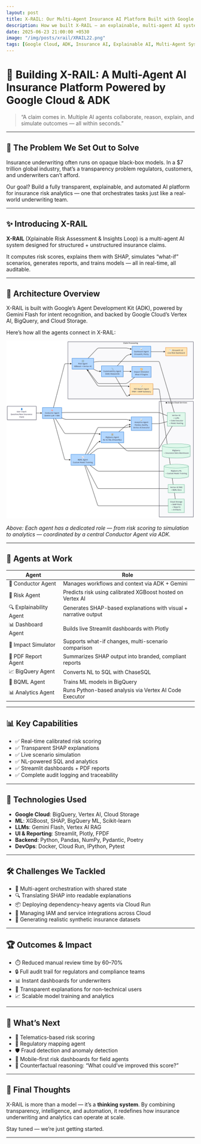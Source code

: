 ```yaml
---
layout: post
title: X-RAIL: Our Multi-Agent Insurance AI Platform Built with Google Cloud & ADK
description: How we built X-RAIL — an explainable, multi-agent AI system for insurance risk analysis and automation using Google Cloud and the Agent Development Kit (ADK).
date: 2025-06-23 21:00:00 +0530
image: "/img/posts/xrail/XRAIL22.png"
tags: [Google Cloud, ADK, Insurance AI, Explainable AI, Multi-Agent Systems, Vertex AI, SHAP, BigQuery]
---
```


# 🚂 Building X-RAIL: A Multi-Agent AI Insurance Platform Powered by Google Cloud & ADK

> “A claim comes in. Multiple AI agents collaborate, reason, explain, and simulate outcomes — all within seconds.”

---

## 🧠 The Problem We Set Out to Solve

Insurance underwriting often runs on opaque black-box models. In a $7 trillion global industry, that’s a transparency problem regulators, customers, and underwriters can’t afford.

Our goal? Build a fully transparent, explainable, and automated AI platform for insurance risk analytics — one that orchestrates tasks just like a real-world underwriting team.

---

## ✨ Introducing X-RAIL

**X-RAIL** (Xplainable Risk Assessment & Insights Loop) is a multi-agent AI system designed for structured + unstructured insurance claims.

It computes risk scores, explains them with SHAP, simulates “what-if” scenarios, generates reports, and trains models — all in real-time, all auditable.

---

## 🧱 Architecture Overview

X-RAIL is built with Google’s Agent Development Kit (ADK), powered by Gemini Flash for intent recognition, and backed by Google Cloud’s Vertex AI, BigQuery, and Cloud Storage.

Here’s how all the agents connect in X-RAIL:

![X-RAIL Architecture Diagram](/img/posts/xrail/ARC_XRAIL1.png)

_Above: Each agent has a dedicated role — from risk scoring to simulation to analytics — coordinated by a central Conductor Agent via ADK._

---

## 🤖 Agents at Work

| Agent                   | Role                                                             |
| ----------------------- | ---------------------------------------------------------------- |
| 🧠 Conductor Agent      | Manages workflows and context via ADK + Gemini                   |
| 🔢 Risk Agent           | Predicts risk using calibrated XGBoost hosted on Vertex AI       |
| 🔍 Explainability Agent | Generates SHAP-based explanations with visual + narrative output |
| 📊 Dashboard Agent      | Builds live Streamlit dashboards with Plotly                     |
| 🔁 Impact Simulator     | Supports what-if changes, multi-scenario comparison              |
| 📄 PDF Report Agent     | Summarizes SHAP output into branded, compliant reports           |
| 📈 BigQuery Agent       | Converts NL to SQL with ChaseSQL                                 |
| 🧮 BQML Agent           | Trains ML models in BigQuery                                     |
| 📊 Analytics Agent      | Runs Python-based analysis via Vertex AI Code Executor           |

---

## 📊 Key Capabilities

- ✅ Real-time calibrated risk scoring
- ✅ Transparent SHAP explanations
- ✅ Live scenario simulation
- ✅ NL-powered SQL and analytics
- ✅ Streamlit dashboards + PDF reports
- ✅ Complete audit logging and traceability

---

## 🔧 Technologies Used

- **Google Cloud**: BigQuery, Vertex AI, Cloud Storage
- **ML**: XGBoost, SHAP, BigQuery ML, Scikit-learn
- **LLMs**: Gemini Flash, Vertex AI RAG
- **UI & Reporting**: Streamlit, Plotly, FPDF
- **Backend**: Python, Pandas, NumPy, Pydantic, Poetry
- **DevOps**: Docker, Cloud Run, IPython, Pytest

---

## 🛠️ Challenges We Tackled

- 🔄 Multi-agent orchestration with shared state
- 🔍 Translating SHAP into readable explanations
- 📦 Deploying dependency-heavy agents via Cloud Run
- 🔐 Managing IAM and service integrations across Cloud
- 🧪 Generating realistic synthetic insurance datasets

---

## 🏆 Outcomes & Impact

- ⏱️ Reduced manual review time by 60–70%
- 🔒 Full audit trail for regulators and compliance teams
- 📊 Instant dashboards for underwriters
- 🧠 Transparent explanations for non-technical users
- 📈 Scalable model training and analytics

---

## 🔮 What’s Next

- 🚗 Telematics-based risk scoring
- 🧾 Regulatory mapping agent
- 🛡️ Fraud detection and anomaly detection
- 📱 Mobile-first risk dashboards for field agents
- 🔁 Counterfactual reasoning: “What could’ve improved this score?”

---

## 💬 Final Thoughts

X-RAIL is more than a model — it’s a **thinking system**. By combining transparency, intelligence, and automation, it redefines how insurance underwriting and analytics can operate at scale.

Stay tuned — we’re just getting started.

---
